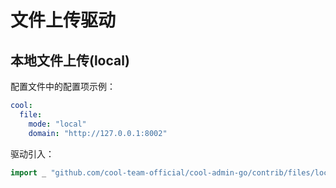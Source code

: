 # 文件上传驱动

## 本地文件上传(local)

配置文件中的配置项示例：

```yaml
cool:
  file:
    mode: "local"
    domain: "http://127.0.0.1:8002"
```
驱动引入：

```go
import _ "github.com/cool-team-official/cool-admin-go/contrib/files/local"
```